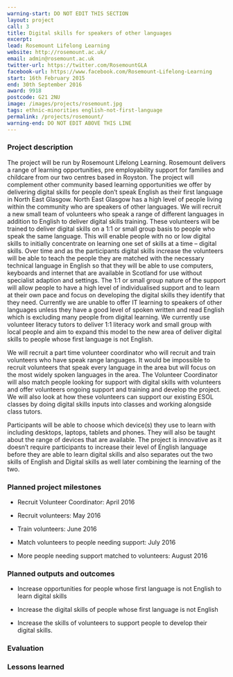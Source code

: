```yaml
---
warning-start: DO NOT EDIT THIS SECTION
layout: project
call: 3
title: Digital skills for speakers of other languages
excerpt:
lead: Rosemount Lifelong Learning
website: http://rosemount.ac.uk/
email: admin@rosemount.ac.uk
twitter-url: https://twitter.com/RosemountGLA
facebook-url: https://www.facebook.com/Rosemount-Lifelong-Learning
start: 16th February 2015
end: 30th September 2016
award: 9918
postcode: G21 2NU
image: /images/projects/rosemount.jpg
tags: ethnic-minorities english-not-first-language
permalink: /projects/rosemount/
warning-end: DO NOT EDIT ABOVE THIS LINE
---
```


### Project description

The project will be run by Rosemount Lifelong Learning. Rosemount delivers a range of learning opportunities, pre employability support for families and childcare from our two centres based in Royston. The project will complement other community based learning opportunities we offer by delivering digital skills for people don’t speak English as their first language in North East Glasgow. North East Glasgow has a high level of people living within the community who are speakers of other languages. We will recruit a new small team of volunteers who speak a range of different languages in addition to English to deliver digital skills training. These volunteers will be trained to deliver digital skills on a 1:1 or small group basis to people who speak the same language. This will enable people with no or low digital skills to initially concentrate on learning one set of skills at a time – digital skills. Over time and as the participants digital skills increase the volunteers will be able to teach the people they are matched with the necessary technical language in English so that they will be able to use computers, keyboards and internet that are available in Scotland for use without specialist adaption and settings. The 1:1 or small group nature of the support will allow people to have a high level of individualised support and to learn at their own pace and focus on developing the digital skills they identify that they need. Currently we are unable to offer IT learning to speakers of other languages unless they have a good level of spoken written and read English which is excluding many people from digital learning. We currently use volunteer literacy tutors to deliver 1:1 literacy work and small group with local people and aim to expand this model to the new area of deliver digital skills to people whose first language is not English.

We will recruit a part time volunteer coordinator who will recruit and train volunteers who have speak range languages. It would be impossible to recruit volunteers that speak every language in the area but will focus on the most widely spoken languages in the area. The Volunteer Coordinator will also match people looking for support with digital skills with volunteers and offer volunteers ongoing support and training and develop the project. We will also look at how these volunteers can support our existing ESOL classes by doing digital skills inputs into classes and working alongside class tutors.

Participants will be able to choose which device(s) they use to learn with including desktops, laptops, tablets and phones. They will also be taught about the range of devices that are available. The project is innovative as it doesn’t require participants to increase their level of English language before they are able to learn digital skills and also separates out the two skills of English and Digital skills as well later combining the learning of the two.

### Planned project milestones

* Recruit Volunteer Coordinator: April 2016

* Recruit volunteers: May 2016

* Train volunteers: June 2016

* Match volunteers to people needing support: July 2016

* More people needing support matched to volunteers: August 2016

### Planned outputs and outcomes

* Increase opportunities for people whose first language is not English to learn digital skills

* Increase the digital skills of people whose first language is not English

* Increase the skills of volunteers to support people to develop their digital skills.

### Evaluation 


### Lessons learned



